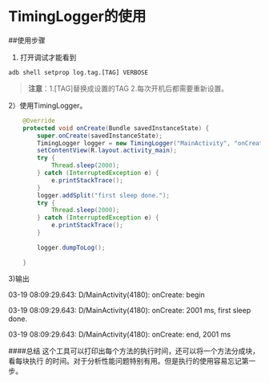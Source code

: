 # TimingLogger的使用
##使用步骤
1) 打开调试才能看到
```
adb shell setprop log.tag.[TAG] VERBOSE
```

> **注意**：1.[TAG]替换成设置的TAG 
            2.每次开机后都需要重新设置。
            


2）使用TimingLogger。
```java
	@Override
	protected void onCreate(Bundle savedInstanceState) {
		super.onCreate(savedInstanceState);
		TimingLogger logger = new TimingLogger("MainActivity", "onCreate");
		setContentView(R.layout.activity_main);
		try {
			Thread.sleep(2000);
		} catch (InterruptedException e) {
			e.printStackTrace();
		}
		logger.addSplit("first sleep done.");
		try {
			Thread.sleep(2000);
		} catch (InterruptedException e) {
			e.printStackTrace();
		}
		
		logger.dumpToLog();
		
	}
```

3)输出 

03-19 08:09:29.643: D/MainActivity(4180): onCreate: begin

03-19 08:09:29.643: D/MainActivity(4180): onCreate:      2001 ms, first sleep done.

03-19 08:09:29.643: D/MainActivity(4180): onCreate: end, 2001 ms

####总结
这个工具可以打印出每个方法的执行时间，还可以将一个方法分成块，看每块执行
的时间。对于分析性能问题特别有用。但是执行的使用容易忘记第一步。

